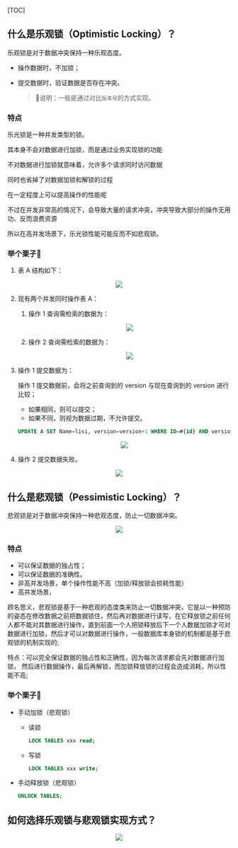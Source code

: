 <!-- @title: 【Java】什么是乐观锁和悲观锁？ -->
<!-- @date: 2022-01-05 14:24:12 -->
<!-- @author: Zhang Jinbao -->

[TOC]

## 什么是乐观锁（Optimistic Locking）？

乐观锁是对于数据冲突保持一种乐观态度。

- 操作数据时，不加锁；

- 提交数据时，验证数据是否存在冲突。

  > 💬说明：一般是通过对比`版本号`的方式实现。

### 特点

乐光锁是一种并发类型的锁。

其本身不会对数据进行加锁，而是通过业务实现锁的功能

不对数据进行加锁就意味着，允许多个请求同时访问数据

同时也省掉了对数据加锁和解锁的过程

在一定程度上可以提高操作的性能呢

不过在并发非常高的情况下，会导致大量的请求冲突，冲突导致大部分的操作无用功、反而浪费资源

所以在高并发场景下，乐光锁性能可能反而不如悲观锁。



### 举个栗子🌰

1. 表 A 结构如下：

<div align="center">
<img src="https://pic3.zhimg.com/80/v2-bc7ca68afd0b4b21b074fc4d7b1d6fba_1440w.jpg" name="表 A"/>
</div>

2. 现有两个并发同时操作表 A：

   1. 操作 1 查询需检索的数据为：

      <div align="center">
      <img src="https://pic3.zhimg.com/80/v2-bc7ca68afd0b4b21b074fc4d7b1d6fba_1440w.jpg" name="表 A"/>
      </div>

   2. 操作 2 查询需检索的数据为：

      <div align="center">
      <img src="https://pic3.zhimg.com/80/v2-bc7ca68afd0b4b21b074fc4d7b1d6fba_1440w.jpg" name="表 A"/>
      </div>

3. 操作 1 提交数据为：

   操作 1 提交数据前，会将之前查询到的 version 与现在查询到的 version 进行比较；

   - 如果相同，则可以提交；
   - 如果不同，则视为数据过期，不允许提交。

   ```sql
   UPDATE A SET Name=lisi, version=version+1 WHERE ID=#{id} AND version=#{version};
   ```

   <div align="center">
   <img src="https://pic2.zhimg.com/80/v2-391bd2c326b3440047aaf36bdfb81ae1_1440w.jpg" name="表 A"/>
   </div>

4. 操作 2 提交数据失败。

<div align="center">
<img src="https://pic3.zhimg.com/80/v2-4e4f37cc8e1904713660c9036b8afe7e_1440w.jpg" name="表 A"/>
</div>



## 什么是悲观锁（Pessimistic Locking）？

悲观锁是对于数据冲突保持一种悲观态度，防止一切数据冲突。

<div align="center">
<img src="https://pic1.zhimg.com/80/v2-9ac6d3ccc056b289863d575fae826384_1440w.jpg" name="表 A"/>
</div>



### 特点

- 可以保证数据的独占性；
- 可以保证数据的准确性。
- 非高并发场景，单个操作性能不高（加锁/释放锁会损耗性能）
- 高并发场景，



顾名思义，悲观锁是基于一种悲观的态度类来防止一切数据冲突，它是以一种预防的姿态在修改数据之前把数据锁住，然后再对数据进行读写，在它释放锁之前任何人都不能对其数据进行操作，直到前面一个人把锁释放后下一个人数据加锁才可对数据进行加锁，然后才可以对数据进行操作，一般数据库本身锁的机制都是基于悲观锁的机制实现的;

特点：可以完全保证数据的独占性和正确性，因为每次请求都会先对数据进行加锁， 然后进行数据操作，最后再解锁，而加锁释放锁的过程会造成消耗，所以性能不高;



### 举个栗子🌰

- 手动加锁（悲观锁）

  - 读锁

    ```sql
    LOCK TABLES xxx read;
    ```

  - 写锁

    ```sql
    LOCK TABLES xxx write;
    ```

- 手动释放锁（悲观锁）

  ```sql
  UNLOCK TABLES;
  ```



## 如何选择乐观锁与悲观锁实现方式？

<div align="center">
<img src="https://img-blog.csdnimg.cn/f4c1c3601d12487687ee8d604e1335fa.png" name="乐观锁和悲观锁"/>
</div>